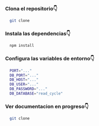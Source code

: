 
### Clona el repositorio👇

```bash
  git clone

```

### Instala las dependencias👇

```bash
  npm install

```

### Configura las variables de entorno👇

```bash
  PORT="..."
  DB_PORT="..."
  DB_HOST="..."
  DB_USER="..."
  DB_PASSWORD="..."
  DB_DATABASE="read_cycle"

```

### Ver documentacion en progreso👇

```bash
  git clone

```
